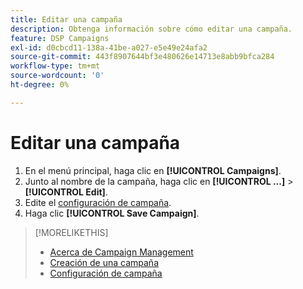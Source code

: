 ```yaml
---
title: Editar una campaña
description: Obtenga información sobre cómo editar una campaña.
feature: DSP Campaigns
exl-id: d0cbcd11-138a-41be-a027-e5e49e24afa2
source-git-commit: 443f8907644bf3e480626e14713e8abb9bfca284
workflow-type: tm+mt
source-wordcount: '0'
ht-degree: 0%

---
```


# Editar una campaña

1. En el menú principal, haga clic en **[!UICONTROL Campaigns]**.
1. Junto al nombre de la campaña, haga clic en  **[!UICONTROL ...]** > **[!UICONTROL Edit]**.
1. Edite el [configuración de campaña](campaign-settings.md).
1. Haga clic **[!UICONTROL Save Campaign]**.

>[!MORELIKETHIS]
>
>* [Acerca de Campaign Management](campaign-about.md)
>* [Creación de una campaña](campaign-create.md)
>* [Configuración de campaña](campaign-settings.md)

